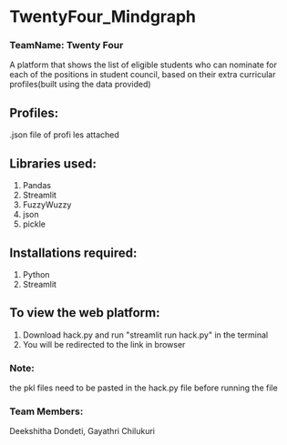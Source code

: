 # TwentyFour_Mindgraph

### TeamName: Twenty Four

A platform that shows the list of eligible students who can nominate for each of the positions in student council, based on their extra curricular profiles(built using the data provided)

## Profiles:
.json file of profi les attached

## Libraries used:
1) Pandas
2) Streamlit
3) FuzzyWuzzy
4) json
5) pickle

## Installations required:
1) Python
2) Streamlit

## To view the web platform:
1) Download hack.py and run "streamlit run hack.py" in the terminal
2) You will be redirected to the link in browser

### Note:
the pkl files need to be pasted in the hack.py file before running the file

### Team Members:
Deekshitha Dondeti, Gayathri Chilukuri
